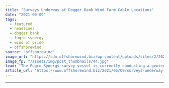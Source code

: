 ```yaml
---
title: "Surveys Underway at Dogger Bank Wind Farm Cable Locations"
date: "2021-06-09"
tags: 
  - featured
  - headlines
  - dogger bank
  - fugro synergy
  - wind of pride
  - offshorewind
source: "offshorewind"
image_url: "https://cdn.offshorewind.biz/wp-content/uploads/sites/2/2021/06/08134503/Wind-of-Pride-survey-vessel_-c-Louis-Dreyfus-Armateurs.jpg"
image_fp: "/assets/img/post_thumbnails/44.jpg"
lead: "The Fugro Synergy survey vessel is currently conducting a geotechnical survey in the Dogger"
article_url: "https://www.offshorewind.biz/2021/06/09/surveys-underway-at-dogger-bank-wind-farm-cable-locations/"
---
```


---
